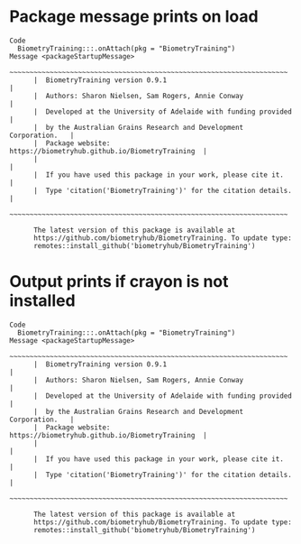# Package message prints on load

    Code
      BiometryTraining:::.onAttach(pkg = "BiometryTraining")
    Message <packageStartupMessage>
          ~~~~~~~~~~~~~~~~~~~~~~~~~~~~~~~~~~~~~~~~~~~~~~~~~~~~~~~~~~~~~~~~~~~~~
          |  BiometryTraining version 0.9.1                                   |
          |  Authors: Sharon Nielsen, Sam Rogers, Annie Conway                |
          |  Developed at the University of Adelaide with funding provided    |
          |  by the Australian Grains Research and Development Corporation.   |
          |  Package website: https://biometryhub.github.io/BiometryTraining  |
          |                                                                   |
          |  If you have used this package in your work, please cite it.      |
          |  Type 'citation('BiometryTraining')' for the citation details.    |
          ~~~~~~~~~~~~~~~~~~~~~~~~~~~~~~~~~~~~~~~~~~~~~~~~~~~~~~~~~~~~~~~~~~~~~
      
          The latest version of this package is available at
          https://github.com/biometryhub/BiometryTraining. To update type:
          remotes::install_github('biometryhub/BiometryTraining')

# Output prints if crayon is not installed

    Code
      BiometryTraining:::.onAttach(pkg = "BiometryTraining")
    Message <packageStartupMessage>
          ~~~~~~~~~~~~~~~~~~~~~~~~~~~~~~~~~~~~~~~~~~~~~~~~~~~~~~~~~~~~~~~~~~~~~
          |  BiometryTraining version 0.9.1                                   |
          |  Authors: Sharon Nielsen, Sam Rogers, Annie Conway                |
          |  Developed at the University of Adelaide with funding provided    |
          |  by the Australian Grains Research and Development Corporation.   |
          |  Package website: https://biometryhub.github.io/BiometryTraining  |
          |                                                                   |
          |  If you have used this package in your work, please cite it.      |
          |  Type 'citation('BiometryTraining')' for the citation details.    |
          ~~~~~~~~~~~~~~~~~~~~~~~~~~~~~~~~~~~~~~~~~~~~~~~~~~~~~~~~~~~~~~~~~~~~~
      
          The latest version of this package is available at
          https://github.com/biometryhub/BiometryTraining. To update type:
          remotes::install_github('biometryhub/BiometryTraining')

